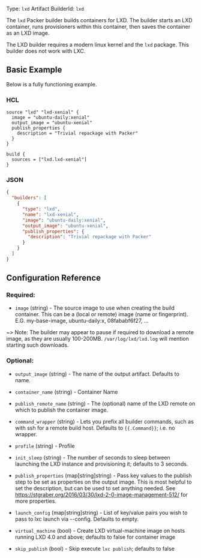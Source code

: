 Type: `lxd`
Artifact BuilderId: `lxd`

The `lxd` Packer builder builds containers for LXD. The builder starts an LXD
container, runs provisioners within this container, then saves the container as
an LXD image.

The LXD builder requires a modern linux kernel and the `lxd` package. This
builder does not work with LXC.

## Basic Example

Below is a fully functioning example.

### HCL

```hcl
source "lxd" "lxd-xenial" {
  image = "ubuntu-daily:xenial"
  output_image = "ubuntu-xenial"
  publish_properties {
    description = "Trivial repackage with Packer"
  }
}

build {
  sources = ["lxd.lxd-xenial"]
}
```

### JSON

```json
{
  "builders": [
    {
      "type": "lxd",
      "name": "lxd-xenial",
      "image": "ubuntu-daily:xenial",
      "output_image": "ubuntu-xenial",
      "publish_properties": {
        "description": "Trivial repackage with Packer"
      }
    }
  ]
}
```

## Configuration Reference

### Required:

<!-- Code generated from the comments of the Config struct in builder/lxd/config.go; DO NOT EDIT MANUALLY -->

- `image` (string) - The source image to use when creating the build
  container. This can be a (local or remote) image (name or fingerprint).
  E.G. my-base-image, ubuntu-daily:x, 08fababf6f27, ...

<!-- End of code generated from the comments of the Config struct in builder/lxd/config.go; -->


  ~> Note: The builder may appear to pause if required to download a
  remote image, as they are usually 100-200MB. `/var/log/lxd/lxd.log` will
  mention starting such downloads.

### Optional:

<!-- Code generated from the comments of the Config struct in builder/lxd/config.go; DO NOT EDIT MANUALLY -->

- `output_image` (string) - The name of the output artifact. Defaults to
  name.

- `container_name` (string) - Container Name

- `publish_remote_name` (string) - The (optional) name of the LXD remote on which to publish the
  container image.

- `command_wrapper` (string) - Lets you prefix all builder commands, such as
  with ssh for a remote build host. Defaults to `{{.Command}}`; i.e. no
  wrapper.

- `profile` (string) - Profile

- `init_sleep` (string) - The number of seconds to sleep between launching
  the LXD instance and provisioning it; defaults to 3 seconds.

- `publish_properties` (map[string]string) - Pass key values to the publish
  step to be set as properties on the output image. This is most helpful to
  set the description, but can be used to set anything needed. See
  https://stgraber.org/2016/03/30/lxd-2-0-image-management-512/
  for more properties.

- `launch_config` (map[string]string) - List of key/value pairs you wish to
  pass to lxc launch via --config. Defaults to empty.

- `virtual_machine` (bool) - Create LXD virtual-machine image on hosts running LXD 4.0 and above; defaults to false for container image

- `skip_publish` (bool) - Skip execute `lxc publish`; defaults to false

<!-- End of code generated from the comments of the Config struct in builder/lxd/config.go; -->
